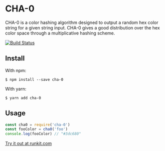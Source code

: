 # CHA-0

CHA-0 is a color hashing algorithm designed to output a random hex color string for a given string input. CHA-0 gives a good distribution over the hex color space through a multiplicative hashing scheme.

[![Build Status](https://travis-ci.org/mtso/cha-0.svg?branch=master)](https://travis-ci.org/mtso/cha-0)

## Install

With npm:
```
$ npm install --save cha-0
```

With yarn:
```
$ yarn add cha-0
```

## Usage

```js
const cha0 = require('cha-0')
const fooColor = cha0('foo')
console.log(fooColor) // "#3dc680"
```

[Try it out at runkit.com](https://npm.runkit.com/cha-0)
